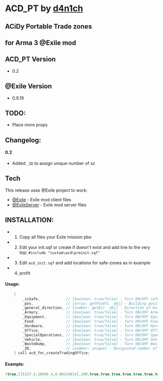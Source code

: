 ACD_PT by [d4n1ch](mailto:d.e@acd.su)
=====================================
ACiDy Portable Trade zones
--------------------------------
for Arma 3 @Exile mod
---------------------

ACD_PT Version
--------------
* 0.2

@Exile Version
---------------
* 0.9.19

TODO:
-----
  - Place more props

Changelog:
----------

#### 0.2
* Added `_ID` to assign unique number of sz
  
Tech
----

This release uses @Exile project to work:

* [@Exile](http://www.exilemod.com/) - Exile mod client files
* [@ExileServer](http://www.exilemod.com/) - Exile mod server files

INSTALLATION:
----

* 1) Copy all files your Exile mission pbo
* 2) Edit your init.sqf or create if doesn't exist and add line to the very top: `#include "custom\acd\preinit.sqf"`
* 3) Edit `acd_init.sqf` and add locations for safe-zones as in example
* 4) profit

#### Usage:

```java
	[
		_isSafe, 			// [boolean: true/false] - Turn ON/OFF safe zone trigger
		_pos, 				// [array: getPosATL _obj] - Building position
		_general_direction, // [number: getDir _obj] - Direction of building
		_Armory, 			// [boolean: true/false] - Turn ON/OFF Armory trader and props
		_Equipment, 		// [boolean: true/false] - Turn ON/OFF Equipment trader and props
		_Food, 				// [boolean: true/false] - Turn ON/OFF Food trader and props
		_Hardware, 			// [boolean: true/false] - Turn ON/OFF Hardware trader and props
		_Office, 			// [boolean: true/false] - Turn ON/OFF Office trader and props
		_SpecialOperations, // [boolean: true/false] - Turn ON/OFF Special Operations trader and props
		_Vehicle, 			// [boolean: true/false] - Turn ON/OFF Vehicle trader and props
		_WasteDump,			// [boolean: true/false] - Turn ON/OFF Waste Dump trader and props
		_ID,				// [number: unique] - Designated number of safe zone
	] call acd_fnc_createTradingOffice;
```

#### Example:

```java
[true,[15137.3,16695.4,0.00143814],300,true,true,true,true,true,true,true,true,347] call acd_fnc_createTradingOffice;
```

